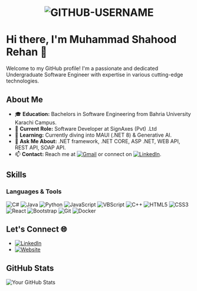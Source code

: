 # <p align="center"> <img src="https://komarev.com/ghpvc/?username=shahoodrehan&label=Profile%20views&color=ce9927&style=flat" alt="GITHUB-USERNAME" /> </p>

# Hi there, I'm Muhammad Shahood Rehan 👋

Welcome to my GitHub profile! I'm a passionate and dedicated Undergraduate Software Engineer with expertise in various cutting-edge technologies.

## About Me

- 🎓 **Education:** Bachelors in Software Engineering from Bahria University Karachi Campus.
- 💼 **Current Role:** Software Developer at SignAxes (Pvt) .Ltd
- 🌱 **Learning:** Currently diving into MAUI (.NET 8) & Generative AI.
- 💬 **Ask Me About:** .NET framework, .NET CORE, ASP .NET, WEB API, REST API, SOAP API.
- 📫 **Contact:** Reach me at [![Gmail](https://img.shields.io/badge/-Gmail-D14836?style=flat-square&logo=gmail&logoColor=white)](mailto:shahoodrehan57@gmail.com) or connect on [![LinkedIn](https://img.shields.io/badge/-LinkedIn-0077B5?style=flat-square&logo=linkedin&logoColor=white)](https://www.linkedin.com/in/muhammad-shahood-rehan-76484226a/).


## Skills

### Languages & Tools
![C#](https://img.shields.io/badge/-C%23-239120?style=flat-square&logo=c-sharp&logoColor=white)
![Java](https://img.shields.io/badge/-Java-007396?style=flat-square&logo=java&logoColor=white)
![Python](https://img.shields.io/badge/-Python-3776AB?style=flat-square&logo=python&logoColor=white)
![JavaScript](https://img.shields.io/badge/-JavaScript-F7DF1E?style=flat-square&logo=javascript&logoColor=black)
![VBScript](https://img.shields.io/badge/-VBScript-5A9BD5?style=flat-square&logo=visual-studio&logoColor=white)
![C++](https://img.shields.io/badge/-C++-00599C?style=flat-square&logo=c%2B%2B&logoColor=white)
![HTML5](https://img.shields.io/badge/-HTML5-E34F26?style=flat-square&logo=html5&logoColor=white)
![CSS3](https://img.shields.io/badge/-CSS3-1572B6?style=flat-square&logo=css3&logoColor=white)
![React](https://img.shields.io/badge/-React-61DAFB?style=flat-square&logo=react&logoColor=black)
![Bootstrap](https://img.shields.io/badge/-Bootstrap-7952B3?style=flat-square&logo=bootstrap&logoColor=white)
![Git](https://img.shields.io/badge/-Git-F05032?style=flat-square&logo=git&logoColor=white)
![Docker](https://img.shields.io/badge/-Docker-2496ED?style=flat-square&logo=docker&logoColor=white)

## Let's Connect 🌐

- [![LinkedIn](https://img.shields.io/badge/-LinkedIn-0077B5?style=flat-square&logo=linkedin&logoColor=white)](https://www.linkedin.com/in/muhammad-shahood-rehan-76484226a/)
- [![Website](https://img.shields.io/badge/-Website-000000?style=flat-square&logo=About.me&logoColor=white)](https://shahoodrehan.vercel.app/)

## GitHub Stats

![Your GitHub Stats](https://github-readme-stats.vercel.app/api?username=shahoodrehan&show_icons=true&theme=radical)


	  




